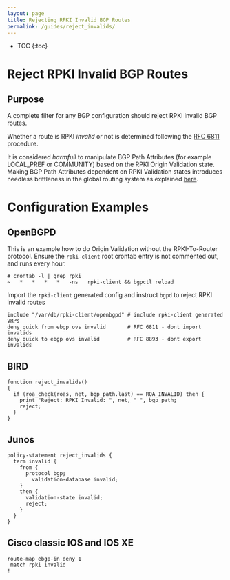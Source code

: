 ```yaml
---
layout: page
title: Rejecting RPKI Invalid BGP Routes
permalink: /guides/reject_invalids/
---
```


* TOC
{:toc}

# Reject RPKI Invalid BGP Routes

## Purpose

A complete filter for any BGP configuration should reject RPKI invalid BGP routes.

Whether a route is RPKI *invalid* or not is determined following the
[RFC 6811](https://tools.ietf.org/html/rfc6811) procedure.

It is considered *harmfull* to manipulate BGP Path Attributes (for example LOCAL_PREF or COMMUNITY) based on the RPKI Origin Validation state.
Making BGP Path Attributes dependent on RPKI Validation states introduces needless brittleness in the global routing system as explained [here](https://mailarchive.ietf.org/arch/msg/sidrops/dwQi9lgYKRVctdlMAHhtgYkzhSM/).

# Configuration Examples

## OpenBGPD

This is an example how to do Origin Validation without the RPKI-To-Router protocol.
Ensure the `rpki-client` root crontab entry is not commented out, and runs every hour.

```
# crontab -l | grep rpki
~   *   *   *   *   -ns   rpki-client && bgpctl reload
```

Import the `rpki-client` generated config and instruct `bgpd` to reject RPKI invalid routes

```
include "/var/db/rpki-client/openbgpd" # include rpki-client generated VRPs
deny quick from ebgp ovs invalid       # RFC 6811 - dont import invalids
deny quick to ebgp ovs invalid         # RFC 8893 - dont export invalids
```

## BIRD
```
function reject_invalids()
{
  if (roa_check(roas, net, bgp_path.last) == ROA_INVALID) then {
    print "Reject: RPKI Invalid: ", net, " ", bgp_path;
    reject;
  }
}
```

## Junos
```
policy-statement reject_invalids {
  term invalid {
    from {
      protocol bgp;
        validation-database invalid;
    }
    then {
      validation-state invalid;
      reject;
    }
  }
}
```

## Cisco classic IOS and IOS XE

```
route-map ebgp-in deny 1
 match rpki invalid
!
```
